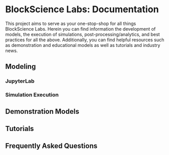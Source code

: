 # BlockScience Labs: Documentation
This project aims to serve as your one-stop-shop for all things BlockScience Labs. Herein you can find information the development of models, the execution of simulations, post-processing/analytics, and best practices for all the above. Additionally, you can find helpful resources such as demonstration and educational models as well as tutorials and industry news.

## Modeling

### JupyterLab

### Simulation Execution

## Demonstration Models

## Tutorials

## Frequently Asked Questions
